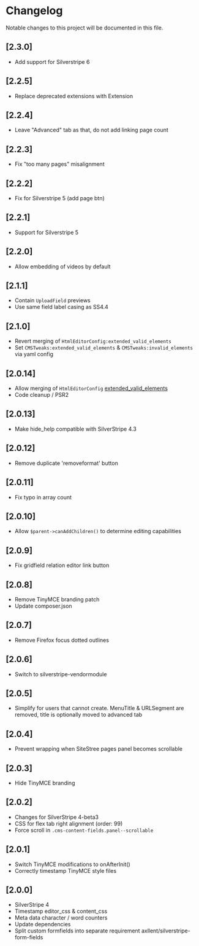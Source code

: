 # Changelog

Notable changes to this project will be documented in this file.

## [2.3.0]

- Add support for Silverstripe 6


## [2.2.5]

- Replace deprecated extensions with Extension


## [2.2.4]

- Leave "Advanced" tab as that, do not add linking page count


## [2.2.3]

- Fix "too many pages" misalignment


## [2.2.2]

- Fix for Silverstripe 5 (add page btn)


## [2.2.1]

- Support for Silverstripe 5


## [2.2.0]

- Allow embedding of videos by default


## [2.1.1]

- Contain `UploadField` previews
- Use same field label casing as SS4.4


## [2.1.0]

- Revert merging of `HtmlEditorConfig:extended_valid_elements`
- Set `CMSTweaks:extended_valid_elements` & `CMSTweaks:invalid_elements` via yaml config


## [2.0.14]

- Allow merging of `HtmlEditorConfig` [extended_valid_elements](https://github.com/axllent/silverstripe-cms-tweaks/pull/7)
- Code cleanup / PSR2


## [2.0.13]

- Make hide_help compatible with SilverStripe 4.3


## [2.0.12]

- Remove duplicate 'removeformat' button


## [2.0.11]

- Fix typo in array count


## [2.0.10]

- Allow `$parent->canAddChildren()` to determine editing capabilities


## [2.0.9]

- Fix gridfield relation editor link button


## [2.0.8]

- Remove TinyMCE branding patch
- Update composer.json


## [2.0.7]

- Remove Firefox focus dotted outlines


## [2.0.6]

- Switch to silverstripe-vendormodule


## [2.0.5]

- Simplify for users that cannot create. MenuTitle & URLSegment are removed, title is optionally moved to advanced tab


## [2.0.4]

- Prevent wrapping when SiteStree pages panel becomes scrollable


## [2.0.3]

- Hide TinyMCE branding


## [2.0.2]

- Changes for SilverStripe 4-beta3
- CSS for flex tab right alignment (order: 99)
- Force scroll in `.cms-content-fields.panel--scrollable`


## [2.0.1]

- Switch TinyMCE modifications to onAfterInit()
- Correctly timestamp TinyMCE style files


## [2.0.0]

- SilverStripe 4
- Timestamp editor_css & content_css
- Meta data character / word counters
- Update dependencies
- Split custom formfields into separate requirement axllent/silverstripe-form-fields
